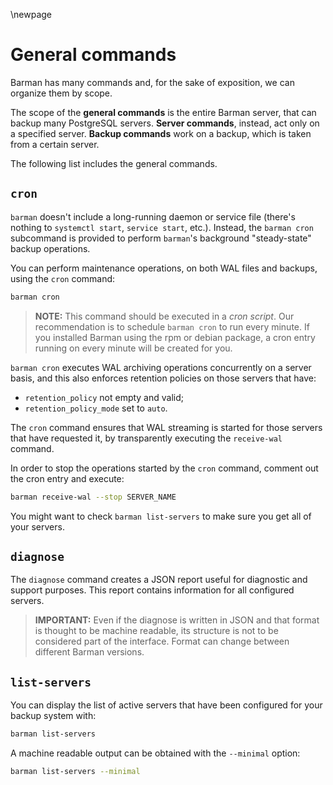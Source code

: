 \newpage

# General commands

Barman has many commands and, for the sake of exposition, we can
organize them by scope.

The scope of the **general commands** is the entire Barman server,
that can backup many PostgreSQL servers. **Server commands**, instead,
act only on a specified server. **Backup commands** work on a backup,
which is taken from a certain server.

The following list includes the general commands.


## `cron`

`barman` doesn't include a long-running daemon or service file (there's
nothing to `systemctl start`, `service start`, etc.).  Instead, the `barman
cron` subcommand is provided to perform `barman`'s background
"steady-state" backup operations.

You can perform maintenance operations, on both WAL files and backups,
using the `cron` command:

``` bash
barman cron
```

> **NOTE:**
> This command should be executed in a _cron script_. Our
> recommendation is to schedule `barman cron` to run every minute.  If
> you installed Barman using the rpm or debian package, a cron entry
> running on every minute will be created for you.

`barman cron` executes WAL archiving operations concurrently on a
server basis, and this also enforces retention policies on those
servers that have:

- `retention_policy` not empty and valid;
- `retention_policy_mode` set to `auto`.

The `cron` command ensures that WAL streaming is started for those
servers that have requested it, by transparently executing the
`receive-wal` command.

In order to stop the operations started by the `cron` command, comment out
the cron entry and execute:

```bash
barman receive-wal --stop SERVER_NAME
```

You might want to check `barman list-servers` to make sure you get all of
your servers.

## `diagnose`

The `diagnose` command creates a JSON report useful for diagnostic and
support purposes. This report contains information for all configured
servers.

> **IMPORTANT:**
> Even if the diagnose is written in JSON and that format is thought
> to be machine readable, its structure is not to be considered part
> of the interface. Format can change between different Barman versions.


## `list-servers`

You can display the list of active servers that have been configured
for your backup system with:

``` bash
barman list-servers
```

A machine readable output can be obtained with the `--minimal` option:

``` bash
barman list-servers --minimal
```
